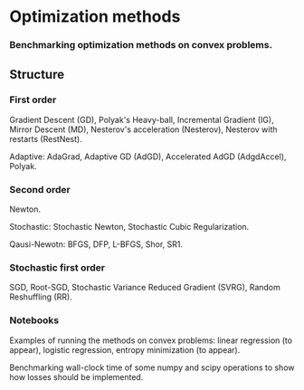 # Optimization methods
### Benchmarking optimization methods on convex problems.
## Structure
### First order
Gradient Descent (GD), Polyak's Heavy-ball, Incremental Gradient (IG), Mirror Descent (MD), Nesterov's acceleration (Nesterov), Nesterov with restarts (RestNest).

Adaptive: AdaGrad, Adaptive GD (AdGD), Accelerated AdGD (AdgdAccel), Polyak.
### Second order
Newton.

Stochastic: Stochastic Newton, Stochastic Cubic Regularization.

Qausi-Newotn: BFGS, DFP, L-BFGS, Shor, SR1.
### Stochastic first order
SGD, Root-SGD, Stochastic Variance Reduced Gradient (SVRG), Random Reshuffling (RR).
### Notebooks
Examples of running the methods on convex problems: linear regression (to appear), logistic regression, entropy minimization (to appear).

Benchmarking wall-clock time of some numpy and scipy operations to show how losses should be implemented.


